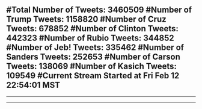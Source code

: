 #Total Number of Tweets: 3460509 
#Number of Trump Tweets: 1158820
#Number of Cruz Tweets: 678852
#Number of Clinton Tweets: 442323
#Number of Rubio Tweets: 344852
#Number of Jeb! Tweets: 335462
#Number of Sanders Tweets: 252653
#Number of Carson Tweets: 138069
#Number of Kasich Tweets: 109549
#Current Stream Started at Fri Feb 12 22:54:01 MST
---
---
---
